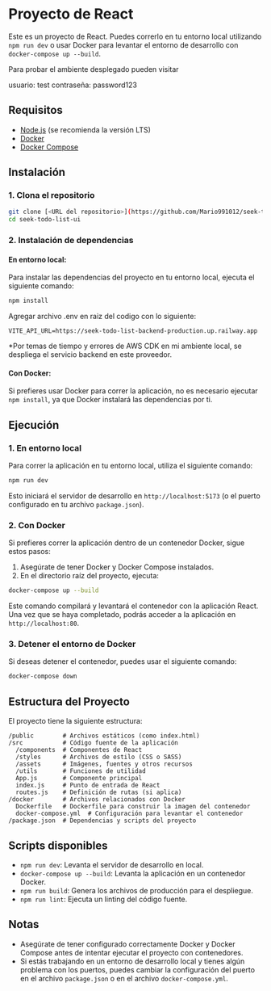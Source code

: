 
# Proyecto de React

Este es un proyecto de React. Puedes correrlo en tu entorno local utilizando `npm run dev` o usar Docker para levantar el entorno de desarrollo con `docker-compose up --build`.

Para probar el ambiente desplegado pueden visitar [<URL de la webapp>](http://seek-todo-list.s3-website-us-east-1.amazonaws.com/login)

usuario: test
contraseña: password123

## Requisitos

- [Node.js](https://nodejs.org/) (se recomienda la versión LTS)
- [Docker](https://www.docker.com/get-started)
- [Docker Compose](https://docs.docker.com/compose/)

## Instalación

### 1. Clona el repositorio

```bash
git clone [<URL del repositorio>](https://github.com/Mario991012/seek-todo-list-ui.git)
cd seek-todo-list-ui
```

### 2. Instalación de dependencias

#### En entorno local:

Para instalar las dependencias del proyecto en tu entorno local, ejecuta el siguiente comando:

```bash
npm install
```

Agregar archivo .env en raiz del codigo con lo siguiente:
```
VITE_API_URL=https://seek-todo-list-backend-production.up.railway.app
```
*Por temas de tiempo y errores de AWS CDK en mi ambiente local, se despliega el servicio backend en este proveedor.

#### Con Docker:

Si prefieres usar Docker para correr la aplicación, no es necesario ejecutar `npm install`, ya que Docker instalará las dependencias por ti.

## Ejecución

### 1. En entorno local

Para correr la aplicación en tu entorno local, utiliza el siguiente comando:

```bash
npm run dev
```

Esto iniciará el servidor de desarrollo en `http://localhost:5173` (o el puerto configurado en tu archivo `package.json`).

### 2. Con Docker

Si prefieres correr la aplicación dentro de un contenedor Docker, sigue estos pasos:

1. Asegúrate de tener Docker y Docker Compose instalados.
2. En el directorio raíz del proyecto, ejecuta:

```bash
docker-compose up --build
```

Este comando compilará y levantará el contenedor con la aplicación React. Una vez que se haya completado, podrás acceder a la aplicación en `http://localhost:80`.

### 3. Detener el entorno de Docker

Si deseas detener el contenedor, puedes usar el siguiente comando:

```bash
docker-compose down
```

## Estructura del Proyecto

El proyecto tiene la siguiente estructura:

```
/public        # Archivos estáticos (como index.html)
/src           # Código fuente de la aplicación
  /components  # Componentes de React
  /styles      # Archivos de estilo (CSS o SASS)
  /assets      # Imágenes, fuentes y otros recursos
  /utils       # Funciones de utilidad
  App.js       # Componente principal
  index.js     # Punto de entrada de React
  routes.js    # Definición de rutas (si aplica)
/docker        # Archivos relacionados con Docker
  Dockerfile   # Dockerfile para construir la imagen del contenedor
  docker-compose.yml  # Configuración para levantar el contenedor
/package.json  # Dependencias y scripts del proyecto
```

## Scripts disponibles

- `npm run dev`: Levanta el servidor de desarrollo en local.
- `docker-compose up --build`: Levanta la aplicación en un contenedor Docker.
- `npm run build`: Genera los archivos de producción para el despliegue.
- `npm run lint`: Ejecuta un linting del código fuente.

## Notas

- Asegúrate de tener configurado correctamente Docker y Docker Compose antes de intentar ejecutar el proyecto con contenedores.
- Si estás trabajando en un entorno de desarrollo local y tienes algún problema con los puertos, puedes cambiar la configuración del puerto en el archivo `package.json` o en el archivo `docker-compose.yml`.
